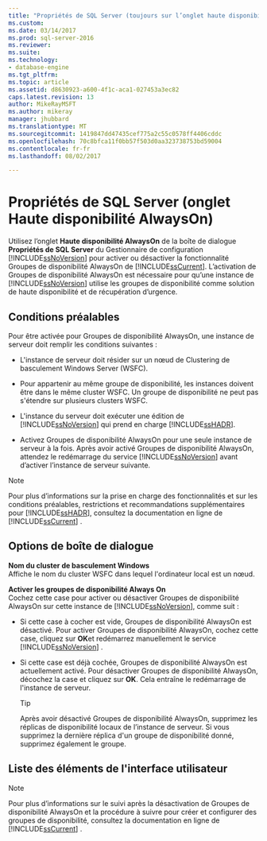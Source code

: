 ```yaml
---
title: "Propriétés de SQL Server (toujours sur l’onglet haute disponibilité) | Documents Microsoft"
ms.custom: 
ms.date: 03/14/2017
ms.prod: sql-server-2016
ms.reviewer: 
ms.suite: 
ms.technology:
- database-engine
ms.tgt_pltfrm: 
ms.topic: article
ms.assetid: d8630923-a600-4f1c-aca1-027453a3ec82
caps.latest.revision: 13
author: MikeRayMSFT
ms.author: mikeray
manager: jhubbard
ms.translationtype: MT
ms.sourcegitcommit: 1419847dd47435cef775a2c55c0578ff4406cddc
ms.openlocfilehash: 70c8bfca11f0bb57f503d0aa323738753bd59004
ms.contentlocale: fr-fr
ms.lasthandoff: 08/02/2017

---
```

# <a name="sql-server-properties-always-on-high-availability-tab"></a>Propriétés de SQL Server (onglet Haute disponibilité AlwaysOn)
  Utilisez l’onglet **Haute disponibilité AlwaysOn** de la boîte de dialogue **Propriétés de SQL Server** du Gestionnaire de configuration [!INCLUDE[ssNoVersion](../../includes/ssnoversion-md.md)] pour activer ou désactiver la fonctionnalité Groupes de disponibilité AlwaysOn de [!INCLUDE[ssCurrent](../../includes/sscurrent-md.md)]. L’activation de Groupes de disponibilité AlwaysOn est nécessaire pour qu’une instance de [!INCLUDE[ssNoVersion](../../includes/ssnoversion-md.md)] utilise les groupes de disponibilité comme solution de haute disponibilité et de récupération d’urgence.  
  
##  <a name="Prerequisites"></a> Conditions préalables  
 Pour être activée pour Groupes de disponibilité AlwaysOn, une instance de serveur doit remplir les conditions suivantes :  
  
-   L'instance de serveur doit résider sur un nœud de Clustering de basculement Windows Server (WSFC).  
  
-   Pour appartenir au même groupe de disponibilité, les instances doivent être dans le même cluster WSFC. Un groupe de disponibilité ne peut pas s'étendre sur plusieurs clusters WSFC.  
  
-   L'instance du serveur doit exécuter une édition de [!INCLUDE[ssNoVersion](../../includes/ssnoversion-md.md)] qui prend en charge [!INCLUDE[ssHADR](../../includes/sshadr-md.md)].  
  
-   Activez Groupes de disponibilité AlwaysOn pour une seule instance de serveur à la fois. Après avoir activé Groupes de disponibilité AlwaysOn, attendez le redémarrage du service [!INCLUDE[ssNoVersion](../../includes/ssnoversion-md.md)] avant d’activer l’instance de serveur suivante.  
  
> [!NOTE]  
>  Pour plus d’informations sur la prise en charge des fonctionnalités et sur les conditions préalables, restrictions et recommandations supplémentaires pour [!INCLUDE[ssHADR](../../includes/sshadr-md.md)], consultez la documentation en ligne de [!INCLUDE[ssCurrent](../../includes/sscurrent-md.md)] .  
  
## <a name="dialog-options"></a>Options de boîte de dialogue  
 **Nom du cluster de basculement Windows**  
 Affiche le nom du cluster WSFC dans lequel l'ordinateur local est un nœud.  
  
 **Activer les groupes de disponibilité Always On**  
 Cochez cette case pour activer ou désactiver Groupes de disponibilité AlwaysOn sur cette instance de [!INCLUDE[ssNoVersion](../../includes/ssnoversion-md.md)], comme suit :  
  
-   Si cette case à cocher est vide, Groupes de disponibilité AlwaysOn est désactivé. Pour activer Groupes de disponibilité AlwaysOn, cochez cette case, cliquez sur **OK**et redémarrez manuellement le service [!INCLUDE[ssNoVersion](../../includes/ssnoversion-md.md)] .  
  
-   Si cette case est déjà cochée, Groupes de disponibilité AlwaysOn est actuellement activé. Pour désactiver Groupes de disponibilité AlwaysOn, décochez la case et cliquez sur **OK**. Cela entraîne le redémarrage de l'instance de serveur.  
  
    > [!TIP]  
    >  Après avoir désactivé Groupes de disponibilité AlwaysOn, supprimez les réplicas de disponibilité locaux de l’instance de serveur. Si vous supprimez la dernière réplica d'un groupe de disponibilité donné, supprimez également le groupe.  
  
## <a name="uielement-list"></a>Liste des éléments de l'interface utilisateur  
  
> [!NOTE]  
>  Pour plus d’informations sur le suivi après la désactivation de Groupes de disponibilité AlwaysOn et la procédure à suivre pour créer et configurer des groupes de disponibilité, consultez la documentation en ligne de [!INCLUDE[ssCurrent](../../includes/sscurrent-md.md)] .  
  
  
